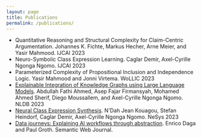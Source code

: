 ```yaml
---
layout: page
title: Publications
permalink: /publications/
---
```



* Quantitative Reasoning and Structural Complexity for Claim-Centric Argumentation. Johannes K. Fichte, Markus Hecher, Arne Meier, and Yasir Mahmood. IJCAI 2023
* Neuro-Symbolic Class Expression Learning. Caglar Demir, Axel-Cyrille Ngonga Ngomo. IJCAI 2023
* Parameterized Complexity of Propositional Inclusion and Independence Logic. Yasir Mahmood and Jonni Virtema. WoLLIC 2023
* [Explainable Integration of Knowledge Graphs using Large Language Models](https://rdcu.be/dh9VR). Abdullah Fathi Ahmed, Asep Fajar Firmansyah, Mohamed Ahmed Sherif, Diego Moussallem, and Axel-Cyrille Ngonga Ngomo. NLDB 2023
* [Neural Class Expression Synthesis](https://ceur-ws.org/Vol-3432/paper46.pdf). N'Dah Jean Kouagou, Stefan Heindorf, Caglar Demir, Axel-Cyrille Ngonga Ngomo. NeSys 2023
* [Data journeys: Explaining AI workflows through abstraction](https://content.iospress.com/articles/semantic-web/sw233407). Enrico Daga and Paul Groth. Semantic Web Journal. 

